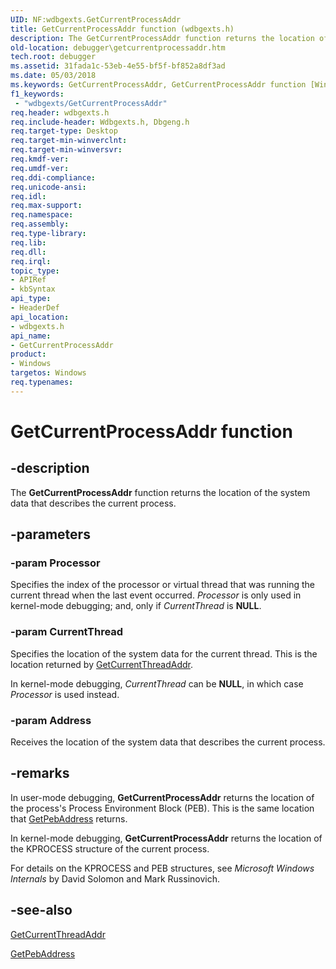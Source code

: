 ```yaml
---
UID: NF:wdbgexts.GetCurrentProcessAddr
title: GetCurrentProcessAddr function (wdbgexts.h)
description: The GetCurrentProcessAddr function returns the location of the system data that describes the current process.
old-location: debugger\getcurrentprocessaddr.htm
tech.root: debugger
ms.assetid: 31fada1c-53eb-4e55-bf5f-bf852a8df3ad
ms.date: 05/03/2018
ms.keywords: GetCurrentProcessAddr, GetCurrentProcessAddr function [Windows Debugging], WdbgExts_Ref_cf956b74-b0e4-43fa-911f-289b01dbf8c8.xml, debugger.getcurrentprocessaddr, wdbgexts/GetCurrentProcessAddr
f1_keywords:
 - "wdbgexts/GetCurrentProcessAddr"
req.header: wdbgexts.h
req.include-header: Wdbgexts.h, Dbgeng.h
req.target-type: Desktop
req.target-min-winverclnt: 
req.target-min-winversvr: 
req.kmdf-ver: 
req.umdf-ver: 
req.ddi-compliance: 
req.unicode-ansi: 
req.idl: 
req.max-support: 
req.namespace: 
req.assembly: 
req.type-library: 
req.lib: 
req.dll: 
req.irql: 
topic_type:
- APIRef
- kbSyntax
api_type:
- HeaderDef
api_location:
- wdbgexts.h
api_name:
- GetCurrentProcessAddr
product:
- Windows
targetos: Windows
req.typenames: 
---
```


# GetCurrentProcessAddr function


## -description


The <b>GetCurrentProcessAddr</b> function returns the location of the system data that describes the current process.


## -parameters




### -param Processor

Specifies the index of the processor or virtual thread that was running the current thread when the last event occurred.  <i>Processor</i> is only used in kernel-mode debugging; and, only if <i>CurrentThread</i> is <b>NULL</b>.


### -param CurrentThread

Specifies the location of the system data for the current thread.  This is the location returned by <a href="https://docs.microsoft.com/windows-hardware/drivers/ddi/wdbgexts/nf-wdbgexts-getcurrentthreadaddr">GetCurrentThreadAddr</a>.

In kernel-mode debugging, <i>CurrentThread</i> can be <b>NULL</b>, in which case <i>Processor</i> is used instead.


### -param Address

Receives the location of the system data that describes the current process.


## -remarks



In user-mode debugging, <b>GetCurrentProcessAddr</b> returns the location of the process's Process Environment Block (PEB).  This is the same location that <a href="https://docs.microsoft.com/windows-hardware/drivers/ddi/wdbgexts/nf-wdbgexts-getpebaddress">GetPebAddress</a> returns.

In kernel-mode debugging, <b>GetCurrentProcessAddr</b> returns the location of the KPROCESS structure of the current process.

For details on the KPROCESS and PEB structures, see <i>Microsoft Windows Internals</i> by David Solomon and Mark Russinovich.




## -see-also




<a href="https://docs.microsoft.com/windows-hardware/drivers/ddi/wdbgexts/nf-wdbgexts-getcurrentthreadaddr">GetCurrentThreadAddr</a>



<a href="https://docs.microsoft.com/windows-hardware/drivers/ddi/wdbgexts/nf-wdbgexts-getpebaddress">GetPebAddress</a>
 

 

